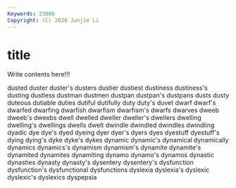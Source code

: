 ```yaml
---
Keywords: 23086
Copyright: (C) 2020 Junjie Li
---
```


# title

Write contents here!!!

dusted 
duster 
duster's 
dusters
dustier 
dustiest 
dustiness 
dustiness's 
dusting 
dustless 
dustman 
dustmen 
dustpan 
dustpan's
dustpans 
dusts 
dusty 
duteous 
dutiable 
duties 
dutiful 
dutifully 
duty 
duty's
duvet 
dwarf 
dwarf's 
dwarfed 
dwarfing 
dwarfish 
dwarfism 
dwarfism's 
dwarfs 
dwarves
dweeb 
dweeb's 
dweebs 
dwell 
dwelled 
dweller 
dweller's 
dwellers 
dwelling 
dwelling's
dwellings 
dwells 
dwelt 
dwindle 
dwindled 
dwindles 
dwindling 
dyadic 
dye 
dye's
dyed 
dyeing 
dyer 
dyer's 
dyers 
dyes 
dyestuff 
dyestuff's 
dying 
dying's
dyke 
dyke's 
dykes 
dynamic 
dynamic's 
dynamical 
dynamically 
dynamics 
dynamics's 
dynamism
dynamism's 
dynamite 
dynamite's 
dynamited 
dynamites 
dynamiting 
dynamo 
dynamo's 
dynamos 
dynastic
dynasties 
dynasty 
dynasty's 
dysentery 
dysentery's 
dysfunction 
dysfunction's 
dysfunctional 
dysfunctions 
dyslexia
dyslexia's 
dyslexic 
dyslexic's 
dyslexics 
dyspepsia 
